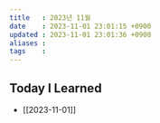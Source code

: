```yaml
---
title   : 2023년 11월
date    : 2023-11-01 23:01:15 +0900
updated : 2023-11-01 23:01:36 +0900
aliases : 
tags    : 
---
```

## Today I Learned

- [[2023-11-01]]
